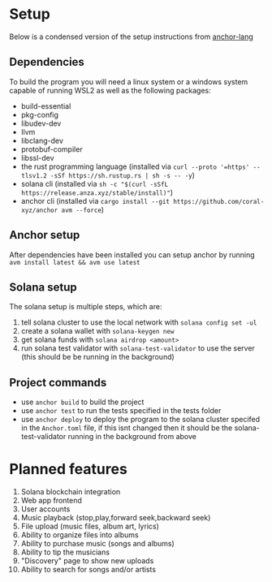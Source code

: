 # Setup
Below is a condensed version of the setup instructions from [anchor-lang](https://www.anchor-lang.com/docs/installation)
## Dependencies
To build the program you will need a linux system or a windows system capable of running WSL2 as well as the following packages:
* build-essential
* pkg-config
* libudev-dev
* llvm
* libclang-dev
* protobuf-compiler
* libssl-dev
* the rust programming language (installed via `curl --proto '=https' --tlsv1.2 -sSf https://sh.rustup.rs | sh -s -- -y`)
* solana cli (installed via `sh -c "$(curl -sSfL https://release.anza.xyz/stable/install)"`)
* anchor cli (installed via `cargo install --git https://github.com/coral-xyz/anchor avm --force`)
## Anchor setup
After dependencies have been installed you can setup anchor by running `avm install latest && avm use latest`
## Solana setup
The solana setup is multiple steps, which are:
1. tell solana cluster to use the local network with `solana config set -ul`
2. create a solana wallet with `solana-keygen new`
3. get solana funds with `solana airdrop <amount>`
4. run solana test validator with `solana-test-validator` to use the server (this should be be running in the background)
## Project commands
* use `anchor build` to build the project
* use `anchor test` to run the tests specified in the tests folder
* use `anchor deploy` to deploy the program to the solana cluster specifed in the `Anchor.toml` file, if this isnt changed then it should be the solana-test-validator running in the background from above
# Planned features
1. Solana blockchain integration
2. Web app frontend
3. User accounts
4. Music playback (stop,play,forward seek,backward seek)
5. File upload (music files, album art, lyrics)
6. Ability to organize files into albums
7. Ability to purchase music (songs and albums)
8. Ability to tip the musicians
9. "Discovery" page to show new uploads
10. Ability to search for songs and/or artists
